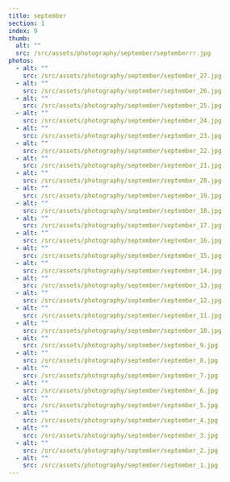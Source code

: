 ```yaml
---
title: september
section: 1
index: 9
thumb:
  alt: ""
  src: /src/assets/photography/september/septemberrr.jpg
photos:
  - alt: ""
    src: /src/assets/photography/september/september_27.jpg
  - alt: ""
    src: /src/assets/photography/september/september_26.jpg
  - alt: ""
    src: /src/assets/photography/september/september_25.jpg
  - alt: ""
    src: /src/assets/photography/september/september_24.jpg
  - alt: ""
    src: /src/assets/photography/september/september_23.jpg
  - alt: ""
    src: /src/assets/photography/september/september_22.jpg
  - alt: ""
    src: /src/assets/photography/september/september_21.jpg
  - alt: ""
    src: /src/assets/photography/september/september_20.jpg
  - alt: ""
    src: /src/assets/photography/september/september_19.jpg
  - alt: ""
    src: /src/assets/photography/september/september_18.jpg
  - alt: ""
    src: /src/assets/photography/september/september_17.jpg
  - alt: ""
    src: /src/assets/photography/september/september_16.jpg
  - alt: ""
    src: /src/assets/photography/september/september_15.jpg
  - alt: ""
    src: /src/assets/photography/september/september_14.jpg
  - alt: ""
    src: /src/assets/photography/september/september_13.jpg
  - alt: ""
    src: /src/assets/photography/september/september_12.jpg
  - alt: ""
    src: /src/assets/photography/september/september_11.jpg
  - alt: ""
    src: /src/assets/photography/september/september_10.jpg
  - alt: ""
    src: /src/assets/photography/september/september_9.jpg
  - alt: ""
    src: /src/assets/photography/september/september_8.jpg
  - alt: ""
    src: /src/assets/photography/september/september_7.jpg
  - alt: ""
    src: /src/assets/photography/september/september_6.jpg
  - alt: ""
    src: /src/assets/photography/september/september_5.jpg
  - alt: ""
    src: /src/assets/photography/september/september_4.jpg
  - alt: ""
    src: /src/assets/photography/september/september_3.jpg
  - alt: ""
    src: /src/assets/photography/september/september_2.jpg
  - alt: ""
    src: /src/assets/photography/september/september_1.jpg
---
```

